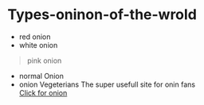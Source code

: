 # Types-oninon-of-the-wrold
- red onion
- white onion
> pink onion
> 
  - normal Onion
  - onion Vegeterians
The super usefull site for onin fans  
[Click for onion](onion.com)
  
